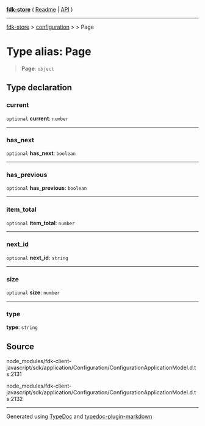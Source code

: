 [**fdk-store**](../../../README.md) ( [Readme](../../../README.md) \| [API](../../../API.md) )

---

[fdk-store](../../../API.md) > [configuration](../../README.md) > [<internal>](../README.md) > Page

# Type alias: Page

> **Page**: `object`

## Type declaration

### current

`optional` **current**: `number`

---

### has_next

`optional` **has_next**: `boolean`

---

### has_previous

`optional` **has_previous**: `boolean`

---

### item_total

`optional` **item_total**: `number`

---

### next_id

`optional` **next_id**: `string`

---

### size

`optional` **size**: `number`

---

### type

**type**: `string`

## Source

node_modules/fdk-client-javascript/sdk/application/Configuration/ConfigurationApplicationModel.d.ts:2131

node_modules/fdk-client-javascript/sdk/application/Configuration/ConfigurationApplicationModel.d.ts:2132

---

Generated using [TypeDoc](https://typedoc.org/) and [typedoc-plugin-markdown](https://www.npmjs.com/package/typedoc-plugin-markdown)
